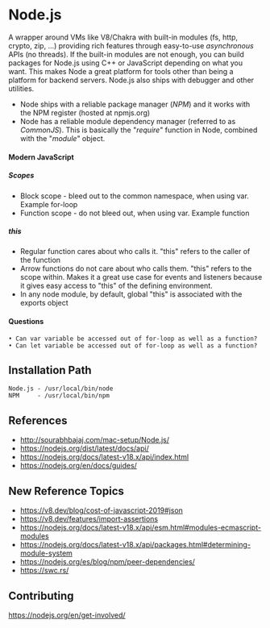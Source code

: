 # Node.js

A wrapper around VMs like V8/Chakra with built-in modules \(fs, http, crypto, zip, ...\) providing rich features through easy-to-use _asynchronous_ APIs (no threads). If the built-in modules are not enough, you can build packages for Node.js using C++ or JavaScript depending on what you want. This makes Node a great platform for tools other than being a platform for backend servers. Node.js also ships with debugger and other utilities.

* Node ships with a reliable package manager \(_NPM_\) and it works with the NPM register \(hosted at npmjs.org\)
* Node has a reliable module dependency manager \(referred to as _CommonJS_\). This is basically the "_require_" function in Node, combined with the "_module_" object.

#### Modern JavaScript

##### Scopes

* Block scope - bleed out to the common namespace, when using var. Example for-loop
* Function scope - do not bleed out, when using var. Example function

##### this

* Regular function cares about who calls it. "this" refers to the caller of the function
* Arrow functions do not care about who calls them. "this" refers to the scope within. Makes it a great use case for events and listeners because it gives easy access to "this" of the defining environment.
* In any node module, by default, global "this" is associated with the exports object

#### Questions

```
• Can var variable be accessed out of for-loop as well as a function?
• Can let variable be accessed out of for-loop as well as a function?

```

## Installation Path

```
Node.js - /usr/local/bin/node
NPM     - /usr/local/bin/npm
```

## References

- http://sourabhbajaj.com/mac-setup/Node.js/
- https://nodejs.org/dist/latest/docs/api/
- https://nodejs.org/docs/latest-v18.x/api/index.html
- https://nodejs.org/en/docs/guides/

## New Reference Topics

- https://v8.dev/blog/cost-of-javascript-2019#json
- https://v8.dev/features/import-assertions
- https://nodejs.org/docs/latest-v18.x/api/esm.html#modules-ecmascript-modules
- https://nodejs.org/docs/latest-v18.x/api/packages.html#determining-module-system
- https://nodejs.org/es/blog/npm/peer-dependencies/
- https://swc.rs/

## Contributing
https://nodejs.org/en/get-involved/

